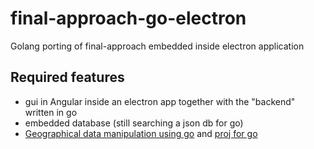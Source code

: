 # final-approach-go-electron
Golang porting of final-approach embedded inside electron application

## Required features

* gui in Angular inside an electron app together with the "backend" written in go
* embedded database (still searching a json db for go)
* [Geographical data manipulation using go](https://blog.gopheracademy.com/advent-2015/geographical-data-manipulation-using-go/) and [proj for go](https://github.com/go-spatial/proj)
